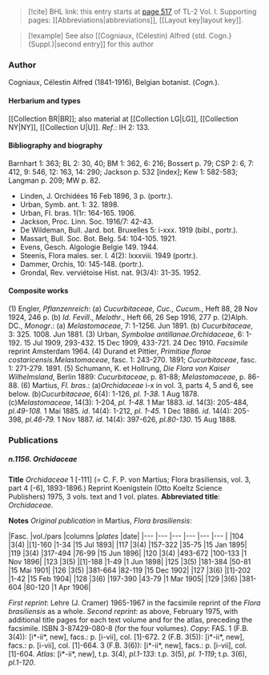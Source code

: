 > [!cite] BHL link: this entry starts at [page 517](https://www.biodiversitylibrary.org/item/103414#page/565/mode/1up) of TL-2 Vol. I.
> Supporting pages: [[Abbreviations|abbreviations]], [[Layout key|layout key]].

> [!example] See also [[Cogniaux, (Célestin) Alfred {std. Cogn.} (Suppl.)|second entry]] for this author

### Author

Cogniaux, Célestin Alfred (1841-1916), Belgian botanist. (*Cogn.*).

#### Herbarium and types

[[Collection BR|BR]]; also material at [[Collection LG|LG]], [[Collection NY|NY]], [[Collection U|U]].
*Ref*.: IH 2: 133.

#### Bibliography and biography

Barnhart 1: 363; BL 2: 30, 40; BM 1: 362, 6: 216; Bossert p. 79; CSP 2: 6, 7: 412, 9: 546, 12: 163, 14: 290; Jackson p. 532 \[index\]; Kew 1: 582-583; Langman p. 209; MW p. 82.
- Linden, J. Orchidées 16 Feb 1896, 3 p. (portr.).
- Urban, Symb. ant. 1: 32. 1898.
- Urban, Fl. bras. 1(1r: 164-165. 1906.
- Jackson, Proc. Linn. Soc. 1916/7: 42-43.
- De Wildeman, Bull. Jard. bot. Bruxelles 5: i-xxx. 1919 (bibl., portr.).
- Massart, Bull. Soc. Bot. Belg. 54: 104-105. 1921.
- Evens, Gesch. Algologie Belgie 149. 1944.
- Steenis, Flora males. ser. I. 4(2): lxxxviii. 1949 (portr.).
- Dammer, Orchis, 10: 145-148. (portr.).
- Grondal, Rev. verviétoise Hist. nat. 9(3/4): 31-35. 1952.

#### Composite works

(1) Engler, *Pflanzenreich*:
(a) *Cucurbitaceae, Cuc., Cucum.*, Heft 88, 28 Nov 1924, 246 p.
(b) *Id. Fevill*., *Melothr*., Heft 66, 26 Sep 1916, 277 p.
(2)Alph. DC., *Monogr*.:
(a) *Melastomaceae*, 7: 1-1256. Jun 1891.
(b) *Cucurbitaceae*, 3: 325. 1008. Jun 1881.
(3) Urban, *Symbolae antillanae.Orchidaceae*, 6: 1-192. 15 Jul 1909, 293-432. 15 Dec 1909, 433-721. 24 Dec 1910. *Facsimile* reprint Amsterdam 1964.
(4) Durand et Pittier, *Primitiae florae costaricensis.Melastomaceae*, fasc. 1: 243-270. 1891; *Cucurbitaceae*, fasc. 1: 271-279. 1891.
(5) Schumann, K. et Hollrung, *Die Flora von Kaiser Wilhelmsland*, Berlin 1889: *Cucurbitaceae*, p. 81-88; *Melastomaceae*, p. 86-88.
(6) Martius, *Fl. bras*.:
(a)*Orchidaceae* i-x in vol. 3, parts 4, 5 and 6, see below.
(b)*Cucurbitaceae*, 6(4): 1-126, *pl. 1-38.* 1 Aug 1878.
(c)*Melastomaceae*, 14(3): 1-204, *pl. 1-48.* 1 Mar 1883.
*id*. 14(3): 205-484, *pl.49-108.* 1 Mai 1885.
*id*. 14(4): 1-212, *pl. 1-45.* 1 Dec 1886.
*id*. 14(4): 205-398, *pl.46-79.* 1 Nov 1887.
*id*. 14(4): 397-626, *pl.80-130.* 15 Aug 1888.

### Publications

##### n.1156. Orchidaceae

**Title**
*Orchidaceae* 1 \[-111\] (= C. F. P. von Martius; Flora brasiliensis, vol. 3, part 4 \[-6\], 1893-1896.) Reprint Koenigstein (Otto Koeltz Science Publishers) 1975, 3 vols. text and 1 vol. plates.
**Abbreviated title**: *Orchidaceae*.

**Notes**
*Original publication* in Martius, *Flora brasiliensis*:

|Fasc.	|vol./pars	|columns	|*plates*	|date|
|---	|---	|---	|---	|---	|---	|
|104	|3(4)	|\[1\]-160	|1-34	|15 Jul 1893|
|117	|3(4)	|157-322	|35-75	|15 Jan 1895|
|119	|3(4)	|317-494	|76-99	|15 Jun 1896|
|120	|3(4)	|493-672	|100-133	|1 Nov 1896|
|123	|3(5)	|\[1\]-188	|1-49	|1 Jun 1898|
|125	|3(5)	|181-384	|50-81	|15 Mai 1901|
|126	|3(5)	|381-664	|82-119	|15 Dec 1902|
|127	|3(6)	|\[1\]-202	|1-42	|15 Feb 1904|
|128	|3(6)	|197-390	|43-79	|1 Mar 1905|
|129	|3(6)	|381-604	|80-120	|1 Apr 1906|

*First reprint*: Lehre (J. Cramer) 1965-1967 in the facsimile reprint of the *Flora brasiliensis* as a whole.
*Second reprint*: as above, February 1975, with additional title pages for each text volume and for the atlas, preceding the facsimile. ISBN 3-87429-080-8 (for the four volumes).
*Copy*: FAS.
1 (F.B. 3(4)): \[i\*-ii\*, new\], facs.: p. \[i-vii\], col. \[1\]-672.
2 (F.B. 3(5)): \[i\*-ii\*, new\], facs.: p. \[i-vii\], col. \[1\]-664.
3 (F.B. 3(6)): \[i\*-ii\*, new\], facs.: p. \[i-vii\], col. \[1\]-604.
*Atlas*: \[i\*-ii\*, new\], t.p. 3(4), *pl.1-133*: t.p. 3(5), *pl. 1-119*; t.p. 3(6), *pl.1-120*.

